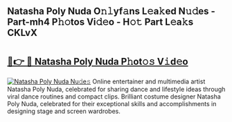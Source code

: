 ## Natasha Poly Nuda O𝚗𝚕yf𝚊ns L𝚎a𝚔ed N𝚞𝚍es - Part-mh4 P𝚑𝚘tos Vi𝚍𝚎o - H𝚘𝚝 Part L𝚎a𝚔s CKLvX

# <h2><a href="http://kf9fcp.oniu.top/?m=Natasha+Poly+Nuda">🔗👉 🔴 Natasha Poly Nuda P𝚑ot𝚘𝚜 V𝚒d𝚎o</a></h2>

[![Natasha Poly Nuda Nu𝚍e𝚜](https://i.imgur.com/0qMVB7G.gif)](http://kf9fcp.oniu.top/?m=Natasha+Poly+Nuda)
Online entertainer and multimedia artist Natasha Poly Nuda, celebrated for sharing dance and lifestyle ideas through viral dance routines and compact clips. Brilliant costume designer Natasha Poly Nuda, celebrated for their exceptional skills and accomplishments in designing stage and screen wardrobes.  
